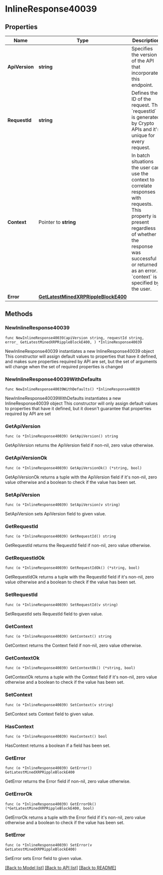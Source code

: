 # InlineResponse40039

## Properties

Name | Type | Description | Notes
------------ | ------------- | ------------- | -------------
**ApiVersion** | **string** | Specifies the version of the API that incorporates this endpoint. | 
**RequestId** | **string** | Defines the ID of the request. The &#x60;requestId&#x60; is generated by Crypto APIs and it&#39;s unique for every request. | 
**Context** | Pointer to **string** | In batch situations the user can use the context to correlate responses with requests. This property is present regardless of whether the response was successful or returned as an error. &#x60;context&#x60; is specified by the user. | [optional] 
**Error** | [**GetLatestMinedXRPRippleBlockE400**](GetLatestMinedXRPRippleBlockE400.md) |  | 

## Methods

### NewInlineResponse40039

`func NewInlineResponse40039(apiVersion string, requestId string, error_ GetLatestMinedXRPRippleBlockE400, ) *InlineResponse40039`

NewInlineResponse40039 instantiates a new InlineResponse40039 object
This constructor will assign default values to properties that have it defined,
and makes sure properties required by API are set, but the set of arguments
will change when the set of required properties is changed

### NewInlineResponse40039WithDefaults

`func NewInlineResponse40039WithDefaults() *InlineResponse40039`

NewInlineResponse40039WithDefaults instantiates a new InlineResponse40039 object
This constructor will only assign default values to properties that have it defined,
but it doesn't guarantee that properties required by API are set

### GetApiVersion

`func (o *InlineResponse40039) GetApiVersion() string`

GetApiVersion returns the ApiVersion field if non-nil, zero value otherwise.

### GetApiVersionOk

`func (o *InlineResponse40039) GetApiVersionOk() (*string, bool)`

GetApiVersionOk returns a tuple with the ApiVersion field if it's non-nil, zero value otherwise
and a boolean to check if the value has been set.

### SetApiVersion

`func (o *InlineResponse40039) SetApiVersion(v string)`

SetApiVersion sets ApiVersion field to given value.


### GetRequestId

`func (o *InlineResponse40039) GetRequestId() string`

GetRequestId returns the RequestId field if non-nil, zero value otherwise.

### GetRequestIdOk

`func (o *InlineResponse40039) GetRequestIdOk() (*string, bool)`

GetRequestIdOk returns a tuple with the RequestId field if it's non-nil, zero value otherwise
and a boolean to check if the value has been set.

### SetRequestId

`func (o *InlineResponse40039) SetRequestId(v string)`

SetRequestId sets RequestId field to given value.


### GetContext

`func (o *InlineResponse40039) GetContext() string`

GetContext returns the Context field if non-nil, zero value otherwise.

### GetContextOk

`func (o *InlineResponse40039) GetContextOk() (*string, bool)`

GetContextOk returns a tuple with the Context field if it's non-nil, zero value otherwise
and a boolean to check if the value has been set.

### SetContext

`func (o *InlineResponse40039) SetContext(v string)`

SetContext sets Context field to given value.

### HasContext

`func (o *InlineResponse40039) HasContext() bool`

HasContext returns a boolean if a field has been set.

### GetError

`func (o *InlineResponse40039) GetError() GetLatestMinedXRPRippleBlockE400`

GetError returns the Error field if non-nil, zero value otherwise.

### GetErrorOk

`func (o *InlineResponse40039) GetErrorOk() (*GetLatestMinedXRPRippleBlockE400, bool)`

GetErrorOk returns a tuple with the Error field if it's non-nil, zero value otherwise
and a boolean to check if the value has been set.

### SetError

`func (o *InlineResponse40039) SetError(v GetLatestMinedXRPRippleBlockE400)`

SetError sets Error field to given value.



[[Back to Model list]](../README.md#documentation-for-models) [[Back to API list]](../README.md#documentation-for-api-endpoints) [[Back to README]](../README.md)


